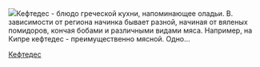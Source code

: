 <!--2025-04-13 20:48:06-->
<div class="yb">
  <div class="rss povarenok"><a href="https://www.povarenok.ru/recipes/show/182533/"><img src="https://www.povarenok.ru/data/cache/2025apr/12/47/3171513_31637-640x480.jpg"></a>Кефтедес - блюдо греческой кухни, напоминающее оладьи. В. зависимости от региона начинка бывает разной, начиная от вяленых помидоров, кончая бобами и различными видами мяса. Например, на Кипре кефтедес - преимущественно мясной. Одно... <p class="titl"><a href="https://www.povarenok.ru/recipes/show/182533/">Кефтедес</a></p></div>
</div>
